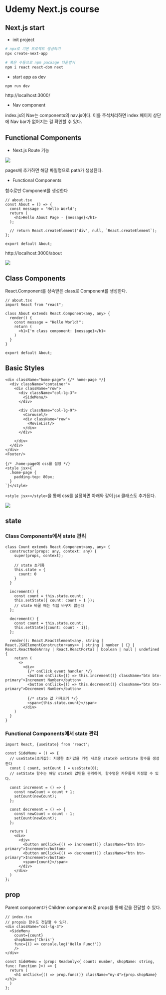 # Udemy Next.js course

## Next.js start
- init project

```bash
# npx로 기본 프로젝트 생성하기
npx create-next-app

# 혹은 수동으로 npm package 다운받기
npm i react react-dom next
```

- start app as dev

```bash
npm run dev
```

http://localhost:3000/

- Nav component

index.js의 Nav는 components의 nav.js이다.
이를 주석처리하면 index 페이지 상단에 Nav bar가 없어지는 걸 확인할 수 있다.

## Functional Components

- Next.js Route 기능

![](./images/nextjs-route-01.png)

pages에 추가하면 해당 파일명으로 path가 생성된다.

- Functional Components

함수로만 Component를 생성한다

```tsx
// about.tsx
const About = () => {
  const message = 'Hello World';
  return (
    <h1>Hello About Page - {message}</h1>
  );

  // return React.createElement('div', null, `React.createElement`);
};

export default About;
```

http://localhost:3000/about

![](./images/functional-components-01.png)

## Class Components

React.Component를 상속받은 class로 Component를 생성한다.

```tsx
// about.tsx
import React from "react";

class About extends React.Component<any, any> {
  render() {
    const message = "Hello World!";
    return (
      <h1>I'm class component: {message}</h1>
    )
  }
}

export default About;
```

## Basic Styles
```tsx
<div className="home-page"> {/* home-page */}
  <div className="container">
    <div className="row">
      <div className="col-lg-3">
        <SideMenu/>
      </div>

      <div className="col-lg-9">
        <Carousel/>
        <div className="row">
          <MovieList/>
        </div>
      </div>

    </div>
  </div>
</div>
<Footer/>

{/* .home-page에 css를 설정 */}
<style jsx>{`
  .home-page {
    padding-top: 80px;
  }
`}</style>
```

`<style jsx></style>`을 통해 css를 설정하면 아래와 같이 jsx 클래스도 추가된다.

![](./images/basic-styles-01.png)

## state

### Class Components에서 state 관리

```tsx
class Count extends React.Component<any, any> {
  constructor(props: any, context: any) {
    super(props, context);

    // state 초기화
    this.state = {
      count: 0
    }
  }
  
  increment() {
    const count = this.state.count;
    this.setState({ count: count + 1 });
    // state 바꿀 때는 직접 바꾸지 않는다
  };

  decrement() {
    const count = this.state.count;
    this.setState({count: count - 1});
  };

  render(): React.ReactElement<any, string | React.JSXElementConstructor<any>> | string | number | {} | React.ReactNodeArray | React.ReactPortal | boolean | null | undefined {
    return (
      <>
        <div>
          {/* onClick event handler */}
          <button onClick={() => this.increment()} className="btn btn-primary">Increment Number</button>
          <button onClick={() => this.decrement()} className="btn btn-primary">Decrement Number</button>

          {/* state 값 가져오기 */}
          <span>{this.state.count}</span>
        </div>
    )
  }
}
```

### Functional Components에서 state 관리

```tsx
import React, {useState} from 'react';

const SideMenu = () => {
  // useState(초기값): 지정한 초기값을 가진 새로운 state와 setState 함수를 생성한다
  const [ count, setCount ] = useState(0); 
  // setState 함수는 해당 state의 값만을 관리하며, 함수명은 자유롭게 지정할 수 있다.

  const increment = () => {
    const newCount = count + 1;
    setCount(newCount);
  };

  const decrement = () => {
    const newCount = count - 1;
    setCount(newCount);
  };

  return (
    <div>
      <div>
        <button onClick={() => increment()} className="btn btn-primary">Increment</button>
        <button onClick={() => decrement()} className="btn btn-primary">Increment</button>
        <span>{count}</span>
      </div>
    </div>
  )
};
```

## prop

Parent component가 Children components로 props를 통해 값을 전달할 수 있다.

```tsx
// index.tsx
// props는 함수도 전달할 수 있다.
<div className="col-lg-3">
  <SideMenu 
    count={count} 
    shopName={'Chris'} 
    func={() => console.log('Hello Func!')}
    />
</div>
```

```tsx
const SideMenu = (prop: Readonly<{ count: number, shopName: string, func: Function }>) => {
  return (
    <h1 onClick={() => prop.func()} className="my-4">{prop.shopName}</h1>
  )
};
```